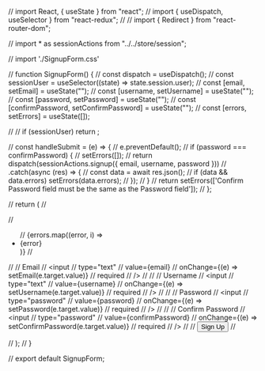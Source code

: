 // import React, { useState } from "react";
// import { useDispatch, useSelector } from "react-redux";
// // import { Redirect } from "react-router-dom";

// import * as sessionActions from "../../store/session";

// import './SignupForm.css'

// function SignupForm() {
//   const dispatch = useDispatch();
//   const sessionUser = useSelector((state) => state.session.user);
//   const [email, setEmail] = useState("");
//   const [username, setUsername] = useState("");
//   const [password, setPassword] = useState("");
//   const [confirmPassword, setConfirmPassword] = useState("");
//   const [errors, setErrors] = useState([]);

//   // if (sessionUser) return <Redirect to="/" />;

//   const handleSubmit = (e) => {
//     e.preventDefault();
//     if (password === confirmPassword) {
//       setErrors([]);
//       return dispatch(sessionActions.signup({ email, username, password }))
//         .catch(async (res) => {
//           const data = await res.json();
//           if (data && data.errors) setErrors(data.errors);
//         });
//     }
//     return setErrors(['Confirm Password field must be the same as the Password field']);
//   };

//   return (
//     <form className="signupForm" onSubmit={handleSubmit}>
//       <ul>
//         {errors.map((error, i) => <li key={i}>{error}</li>)}
//       </ul>
//       <label>
//         Email
//         <input
//           type="text"
//           value={email}
//           onChange={(e) => setEmail(e.target.value)}
//           required
//         />
//       </label>
//       <label>
//         Username
//         <input
//           type="text"
//           value={username}
//           onChange={(e) => setUsername(e.target.value)}
//           required
//         />
//       </label>
//       <label>
//         Password
//         <input
//           type="password"
//           value={password}
//           onChange={(e) => setPassword(e.target.value)}
//           required
//         />
//       </label>
//       <label>
//         Confirm Password
//         <input
//           type="password"
//           value={confirmPassword}
//           onChange={(e) => setConfirmPassword(e.target.value)}
//           required
//         />
//       </label>
//       <button className="submitButton" type="submit">Sign Up</button>
//     </form>
//   );
// }

// export default SignupForm;
